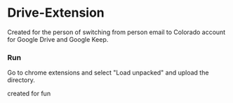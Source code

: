 # Drive-Extension

Created for the person of switching from person email to Colorado account for Google Drive and Google Keep.

### Run
Go to chrome extensions and select "Load unpacked" and upload the directory.

created for fun
